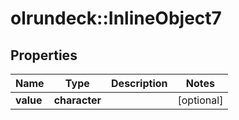 # olrundeck::InlineObject7

## Properties
Name | Type | Description | Notes
------------ | ------------- | ------------- | -------------
**value** | **character** |  | [optional] 


